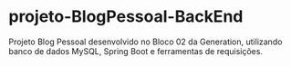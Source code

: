 # projeto-BlogPessoal-BackEnd
Projeto Blog Pessoal desenvolvido no Bloco 02 da Generation, utilizando banco de dados MySQL, Spring Boot e ferramentas de requisições.
